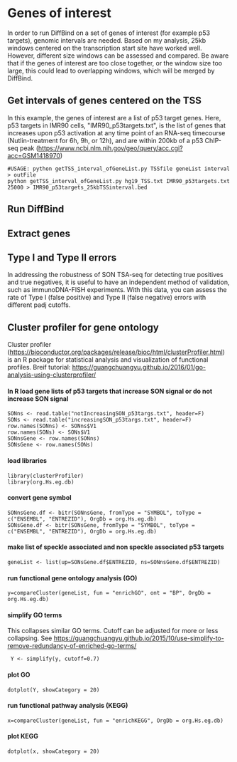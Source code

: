 # Genes of interest
In order to run DiffBind on a set of genes of interest (for example p53 targets), genomic intervals are needed. Based on my analysis, 25kb windows centered on the transcription start site have worked well. However, different size windows can be assessed and compared. Be aware that if the genes of interest are too close together, or the window size too large, this could lead to overlapping windows, which will be merged by DiffBind.
## Get intervals of genes centered on the TSS
In this example, the genes of interest are a list of p53 target genes. Here, p53 targets in IMR90 cells, "IMR90_p53targets.txt", is the list of genes that increases upon p53 activation at any time point of an RNA-seq timecourse (Nutlin-treatment for 6h, 9h, or 12h), and are within 200kb of a p53 ChIP-seq peak (https://www.ncbi.nlm.nih.gov/geo/query/acc.cgi?acc=GSM1418970)
```
#USAGE: python getTSS_interval_ofGeneList.py TSSfile geneList interval > outFile
python getTSS_interval_ofGeneList.py hg19_TSS.txt IMR90_p53targets.txt 25000 > IMR90_p53targets_25kbTSSinterval.bed
```
## Run DiffBind

## Extract genes 

## Type I and Type II errors
In addressing the robustness of SON TSA-seq for detecting true positives and true negatives, it is useful to have an independent method of validation, such as immunoDNA-FISH experiments. With this data, you can assess the rate of Type I (false positive) and Type II (false negative) errors with different padj cutoffs. 
## Cluster profiler for gene ontology
Cluster profiler (https://bioconductor.org/packages/release/bioc/html/clusterProfiler.html) is an R package for statistical analysis and visualization of functional profiles. Breif tutorial: https://guangchuangyu.github.io/2016/01/go-analysis-using-clusterprofiler/
#### In R load gene lists of p53 targets that increase SON signal or do not increase SON signal
```
SONns <- read.table("notIncreasingSON_p53targs.txt", header=F)
SONs <- read.table("increasingSON_p53targs.txt", header=F)
row.names(SONns) <- SONns$V1
row.names(SONs) <- SONs$V1
SONnsGene <- row.names(SONns)
SONsGene <- row.names(SONs)
```
#### load libraries
```
library(clusterProfiler)
library(org.Hs.eg.db)
```
#### convert gene symbol
```
SONnsGene.df <- bitr(SONnsGene, fromType = "SYMBOL", toType = c("ENSEMBL", "ENTREZID"), OrgDb = org.Hs.eg.db)
SONsGene.df <- bitr(SONsGene, fromType = "SYMBOL", toType = c("ENSEMBL", "ENTREZID"), OrgDb = org.Hs.eg.db)
```
#### make list of speckle associated and non speckle associated p53 targets
```
geneList <- list(up=SONsGene.df$ENTREZID, ns=SONnsGene.df$ENTREZID)
```
#### run functional gene ontology analysis (GO)
```
y=compareCluster(geneList, fun = "enrichGO", ont = "BP", OrgDb = org.Hs.eg.db)
```
#### simplify GO terms
This collapses similar GO terms. Cutoff can be adjusted for more or less collapsing. See https://guangchuangyu.github.io/2015/10/use-simplify-to-remove-redundancy-of-enriched-go-terms/
```
 Y <- simplify(y, cutoff=0.7)
```
#### plot GO
```
dotplot(Y, showCategory = 20)
```
#### run functional pathway analysis (KEGG)
```
x=compareCluster(geneList, fun = "enrichKEGG", OrgDb = org.Hs.eg.db)
```
#### plot KEGG
```
dotplot(x, showCategory = 20)
```
